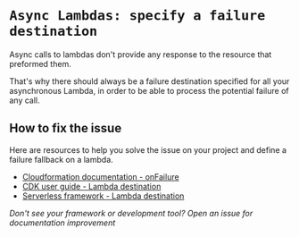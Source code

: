 # `Async Lambdas: specify a failure destination`

Async calls to lambdas don't provide any response to the resource that preformed them.

That's why there should always be a failure destination specified for all your asynchronous Lambda, in order to be able to process the potential failure of any call.

## How to fix the issue

Here are resources to help you solve the issue on your project and define a failure fallback on a lambda.

- [Cloudformation documentation - onFailure](https://docs.aws.amazon.com/AWSCloudFormation/latest/UserGuide/aws-properties-lambda-eventinvokeconfig-destinationconfig-onfailure.html)
- [CDK user guide - Lambda destination](https://docs.aws.amazon.com/cdk/api/v2/docs/aws-cdk-lib.aws_lambda_destinations-readme.html)
- [Serverless framework - Lambda destination](https://www.serverless.com/framework/docs/providers/aws/guide/functions#destinations)

_Don't see your framework or development tool? Open an issue for documentation improvement_
